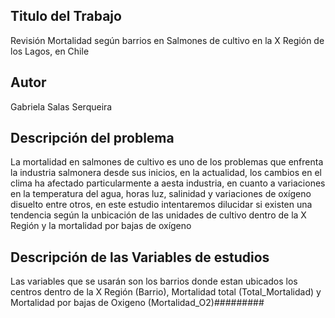 ## Titulo del Trabajo
Revisión Mortalidad según barrios en Salmones de cultivo en la X Región de los Lagos, en Chile

## Autor
Gabriela Salas Serqueira

## Descripción del problema
La mortalidad en salmones de cultivo es uno de los problemas que enfrenta la industria salmonera desde sus inicios, en la actualidad, los cambios en el clima ha afectado particularmente a aesta industria, en cuanto a variaciones en la temperatura del agua, horas luz, salinidad y variaciones de oxígeno disuelto entre otros, en este estudio intentaremos dilucidar si existen una tendencia según la unbicación de las unidades de cultivo dentro de la X Región y la mortalidad por bajas de oxígeno 
## Descripción de las Variables de estudios
Las variables que se usarán son los barrios donde estan ubicados los centros dentro de la X Región (Barrio), Mortalidad total (Total_Mortalidad) y Mortalidad por bajas de Oxigeno (Mortalidad_O2)#########

